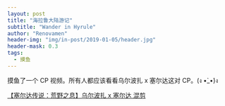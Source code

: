 ```yaml
---
layout: post
title: "海拉鲁大陆游记"
subtitle: "Wander in Hyrule"
author: "Renovamen"
header-img: "img/in-post/2019-01-05/header.jpg"
header-mask: 0.3
tags:
  - 摸鱼
---
```


<style>
.video-bili-mobile {
  display: none;
}

@media only screen and (max-width: 1024px) {
  .video-bili {
    display: none;
  }
  .video-bili-mobile {
    display: block;
  }
}
</style>

摸鱼了一个 CP 视频。所有人都应该看看乌尔波扎 x 塞尔达这对 CP。(ง •̀_•́)ง

<a class="video-bili-mobile" href="https://www.bilibili.com/video/av33227152" target="_blank">
  <i class="fa fa-video-camera"></i>【塞尔达传说：荒野之息】乌尔波扎 x 塞尔达 混剪
</a>

<iframe src="//player.bilibili.com/player.html?aid=33227152&cid=58239003&page=1" scrolling="no" border="0" frameborder="no" framespacing="0" allowfullscreen="true" class="video-bili" width="720" height="480"> </iframe>